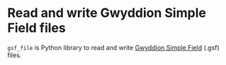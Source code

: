 # Read and write Gwyddion Simple Field files

`gsf_file` is Python library to read and write [Gwyddion Simple Field](http://gwyddion.net/documentation/user-guide-en/gsf.html) (.gsf) files.
